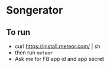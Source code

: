 Songerator
============

## To run

* curl https://install.meteor.com/ | sh
* then run `meteor`
* Ask me for FB app id and app secret
